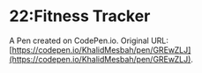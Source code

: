 # 22:Fitness Tracker

A Pen created on CodePen.io. Original URL: [https://codepen.io/KhalidMesbah/pen/GREwZLJ](https://codepen.io/KhalidMesbah/pen/GREwZLJ).


